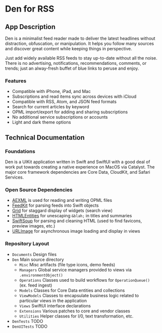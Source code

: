 # Den for RSS


## App Description

Den is a minimalist feed reader made to deliver the latest headlines without distraction, obfuscation, or manipulation. It helps you follow many sources and discover great content while keeping things in perspective.

Just add widely available RSS feeds to stay up-to-date without all the noise. There is no advertising, notifications, recommendations, comments, or trends; just an alway-fresh buffet of blue links to peruse and enjoy.

### Features

- Compatible with iPhone, iPad, and Mac
- Subscriptions and read items sync across devices with iCloud
- Compatible with RSS, Atom, and JSON feed formats
- Search for current articles by keyword
- OPML import/export for adding and sharing subscriptions
- No additional service subscriptions or accounts
- Light and dark theme options

## Technical Documentation

### Foundations

Den is a UIKit application written in Swift and SwiftUI with a good deal of work put towards creating a native experience on MacOS via Catalyst. The major core framework dependencies are Core Data, CloudKit, and Safari Services. 

### Open Source Dependencies

* [AEXML](https://github.com/tadija/AEXML) is used for reading and writing OPML files
* [FeedKit](https://github.com/nmdias/FeedKit) for parsing feeds into Swift objects
* [Grid](https://github.com/spacenation/swiftui-grid) for staggard display of widgets (search view)
* [HTMLEntities](https://github.com/Kitura/swift-html-entities) for unescaping `&blah;` in titles and summaries
* [SwiftSoup](https://github.com/scinfu/SwiftSoup) for parsing and cleaning HTML (used to find favicons, preview images, etc.)
* [URLImage](https://github.com/dmytro-anokhin/url-image) for asynchronous image loading and display in views

### Repository Layout

* `Documents` Design files
* `Den` Main source directory
  * `Misc` Misc artifacts (file type icons, demo feeds)
  * `Managers` Global service managers provided to views via `.environmentObject()`
  * `Operations` Classes used to build workflows for `OperationQueue()` (ex. feed ingest)
  * `Models` Classes for Core Data entities and collections
  * `ViewModels` Classes to encapsulate business logic related to particular views in the application
  * `Views` SwiftUI interface declarations
  * `Extensions` Various patches to core and vendor classes
  * `Utilities` Helper classes for I/0, text transformation, etc.
* `DenTests` TODO
* `DenUITests` TODO
